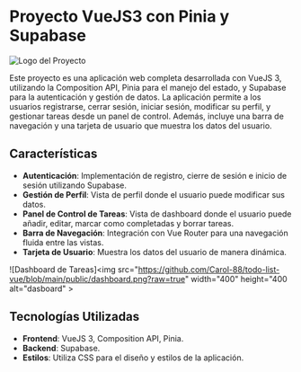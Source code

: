 # Proyecto VueJS3 con Pinia y Supabase

![Logo del Proyecto](https://dashboard-todolist.netlify.app/dash.png)

Este proyecto es una aplicación web completa desarrollada con VueJS 3, utilizando la Composition API, Pinia para el manejo del estado, y Supabase para la autenticación y gestión de datos. La aplicación permite a los usuarios registrarse, cerrar sesión, iniciar sesión, modificar su perfil, y gestionar tareas desde un panel de control. Además, incluye una barra de navegación y una tarjeta de usuario que muestra los datos del usuario.

## Características

- **Autenticación**: Implementación de registro, cierre de sesión e inicio de sesión utilizando Supabase.
- **Gestión de Perfil**: Vista de perfil donde el usuario puede modificar sus datos.
- **Panel de Control de Tareas**: Vista de dashboard donde el usuario puede añadir, editar, marcar como completadas y borrar tareas.
- **Barra de Navegación**: Integración con Vue Router para una navegación fluida entre las vistas.
- **Tarjeta de Usuario**: Muestra los datos del usuario de manera dinámica.

![Dashboard de Tareas]<img src="https://github.com/Carol-88/todo-list-vue/blob/main/public/dashboard.png?raw=true" width="400" height="400 alt="dasboard" >

## Tecnologías Utilizadas

- **Frontend**: VueJS 3, Composition API, Pinia.
- **Backend**: Supabase.
- **Estilos**: Utiliza CSS para el diseño y estilos de la aplicación.

